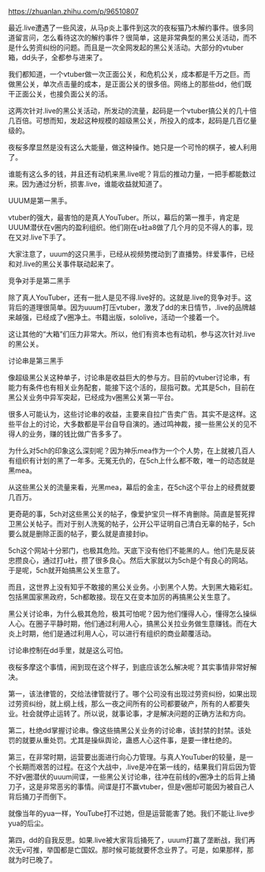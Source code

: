 https://zhuanlan.zhihu.com/p/96510807

最近.live遭遇了一些风波，从马p炎上事件到这次的夜桜猫乃木解约事件。很多同道留言问，怎么看待这次的解约事件？很简单，这是非常典型的黑公关活动，而不是什么劳资纠纷的问题。而且是一次全网发起的黑公关活动。大部分的vtuber箱，dd头子，全都参与进来了。

我们都知道，一个vtuber做一次正面公关，和危机公关，成本都是千万之巨。而做黑公关，单次点击量的成本，是正面公关的很多倍。网络上的那些dd，他们既干正面公关，也接负面公关的活。

这两次针对.live的黑公关活动，所发动的流量，起码是一个vtuber搞公关的几十倍几百倍。可想而知，发起这种规模的超级黑公关，所投入的成本，起码是几百亿量级的。

夜桜多摩显然是没有这么大能量，做这种操作。她只是一个可怜的棋子，被人利用了。

谁能有这么多的钱，并且还有动机来黑.live呢？背后的推动力量，一把手都能数过来。因为通过分析，损害.live，谁能收益就知道了。

UUUM是第一黑手。

vtuber的强大，最害怕的是真人YouTuber。所以，幕后的第一推手，肯定是UUUM潜伏在v圈内的盈利组织。他们刚在u社a8做了几个月的见不得人的事，现在又对.live下手了。

大家注意了，uuum的这只黑手，已经从视频势搅动到了直播势。绊爱事件，已经和对.live的黑公关事件联动起来了。

竞争对手是第二黑手

除了真人YouTuber，还有一批人是见不得.live好的。这就是.live的竞争对手。这背后的道理很简单。因为uuum打压vtuber，激发了dd的末日情节，.live的品牌越来越强，已经成了v圈净土。书籍出版，sololive，活动一个接着一个。

这让其他的“大箱”们压力非常大。所以，他们有资本也有动机，参与这次针对.live的黑公关。

讨论串是第三黑手

像超级黑公关这种单子，讨论串是收益巨大的参与方。目前的vtuber讨论串，有能力有条件也有相关业务配套，能接下这个活的，屈指可数。尤其是5ch，目前在黑公关业务中异军突起，已经成为v圈黑公关第一平台。

很多人可能认为，这些讨论串的收益，主要来自拉广告卖广告。其实不是这样。这些平台上的讨论，大多数都是平台自导自演的。通过鸣神裁，接一些黑公关的见不得人的业务，赚的钱比做广告多多了。

为什么对5ch的印象这么深刻呢？因为神乐mea作为一个个人势，在上就被几百人有组织有计划的黑了一年多。无冤无仇的，在5ch上什么都不敢，唯一的动态就是黑mea。

从这些黑公关的流量来看，光黑mea，幕后的金主，在5ch这个平台上的经费就要几百万。

更奇葩的事，5ch对这些黑公关的帖子，像爱护宝贝一样不肯删除。简直是誓死捍卫黑公关帖子。而对于别人洗冤的帖子，公开公平证明自己清白无辜的帖子，5ch要么就是删除正面的帖子，要么就是直接封ip。

5ch这个网站十分邪门，也极其危险。天底下没有他们不能黑的人。他们先是反装忠攒良心，通过打u社，攒了很多良心。然后大家就以为5ch是个有良心的网站。于是呢，5ch就开始搞黑公关生意了。

而且，这世界上没有知乎不敢接的黑公关业务。小到黑个人势。大到黑大箱彩虹。包括黑国家黑政府，5ch都敢接。现在又在变本加厉的再搞黑公关生意了。

黑公关讨论串，为什么极其危险，极其可怕呢？因为他们懂得人心，懂得怎么操纵人心。在圈子平静时期，他们通过利用人心，搞黑公关拉业务做生意赚钱。而在大炎上时期，他们是通过利用人心，可以进行有组织的商业颠覆活动。

讨论串控制在dd手里，就是这么可怕。

夜桜多摩这个事情，闹到现在这个样子，到底应该怎么解决呢？其实事情非常好解决。

第一，该法律管的，交给法律管就行了。哪个公司没有出现过劳资纠纷，如果出现过劳资纠纷，就上纲上线，那么一夜之间所有的公司都要破产，所有的人都要失业。社会就停止运转了。所以说，就事论事，才是解决问题的正确方法和方向。

第二，杜绝dd掌握讨论串。像这些搞黑公关业务的讨论串，该封禁的封禁。该处罚的就要从重处罚。尤其是操纵舆论，蛊惑人心这件事，是要一律杜绝的。

第三，在非常时期，运营要出面进行向心力管理。与真人YouTuber的较量，是一个长期而艰苦的过程。在这个大战中，.live是冲在第一线的，结果我们背后因为管不好v圈潜伏的uuum间谍，一些黑公关讨论串，往冲在前线的v圈净土的后背上捅刀子，这是非常恶劣的事情。间谍是打不赢vtuber，但是v圈却可能因为被自己人背后捅刀子而倒下。

就像当年的yua一样，YouTube打不过她，但是运营能害了她。我们不能让.live步yua的后尘。

第四，dd的自我反思。如果.live被大家背后捅死了，uuum打赢了垄断战，我们再次无v可推，举国都是亡国奴。那时候可能就要怀念业界了。可是，如果那样，那就为时已晚了。
